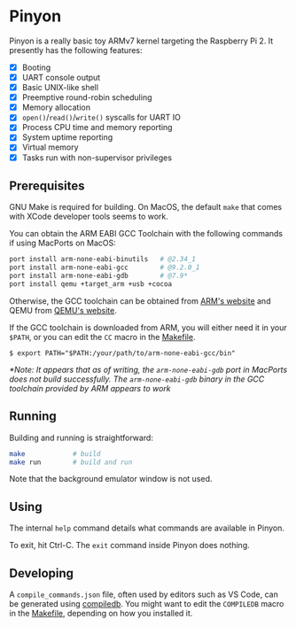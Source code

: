 # Pinyon

Pinyon is a really basic toy ARMv7 kernel targeting the Raspberry Pi 2. It presently has the following features:

- [x] Booting
- [x] UART console output
- [x] Basic UNIX-like shell
- [x] Preemptive round-robin scheduling
- [x] Memory allocation
- [x] `open()`/`read()`/`write()` syscalls for UART IO
- [x] Process CPU time and memory reporting
- [x] System uptime reporting
- [x] Virtual memory
- [x] Tasks run with non-supervisor privileges

## Prerequisites

GNU Make is required for building. On MacOS, the default `make` that comes with XCode developer tools seems to work.

You can obtain the ARM EABI GCC Toolchain with the following commands if using MacPorts on MacOS:

```bash
port install arm-none-eabi-binutils   # @2.34_1
port install arm-none-eabi-gcc        # @9.2.0_1
port install arm-none-eabi-gdb        # @7.9*
port install qemu +target_arm +usb +cocoa
```

Otherwise, the GCC toolchain can be obtained from [ARM's website](https://developer.arm.com/tools-and-software/open-source-software/developer-tools/gnu-toolchain/gnu-a/downloads) and QEMU from [QEMU's website](https://www.qemu.org/download/#macos).

If the GCC toolchain is downloaded from ARM, you will either need it in your `$PATH`, or you can edit the `CC` macro in the [Makefile](Makefile).

```
$ export PATH="$PATH:/your/path/to/arm-none-eabi-gcc/bin"
```

_\*Note: It appears that as of writing, the `arm-none-eabi-gdb` port in MacPorts does not build successfully. The `arm-none-eabi-gdb` binary in the GCC toolchain provided by ARM appears to work_

## Running

Building and running is straightforward:

```bash
make            # build
make run        # build and run
```

Note that the background emulator window is not used.

## Using

The internal `help` command details what commands are available in Pinyon.

To exit, hit Ctrl-C. The `exit` command inside Pinyon does nothing.

## Developing

A `compile_commands.json` file, often used by editors such as VS Code, can be generated using [compiledb](https://github.com/nickdiego/compiledb). You might want to edit the `COMPILEDB` macro in the [Makefile](Makefile), depending on how you installed it.

